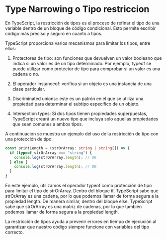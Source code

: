 # Type Narrowing o Tipo restriccion 

En TypeScript, la restricción de tipos es el proceso de refinar el tipo de una variable dentro de un bloque de código condicional. Esto permite escribir código más preciso y seguro en cuanto a tipos.

TypeScript proporciona varios mecanismos para limitar los tipos, entre ellos:

1. Protectores de tipo: son funciones que devuelven un valor booleano que indica si un valor es de un tipo determinado. Por ejemplo, typeof se puede utilizar como protector de tipo para comprobar si un valor es una cadena o no.

2. El operador instanceof: verifica si un objeto es una instancia de una clase particular.

3. Discriminated unions:: este es un patrón en el que se utiliza una propiedad para determinar el subtipo específico de un objeto.

4. Intersection types: Si dos tipos tienen propiedades superpuestas, TypeScript creará un nuevo tipo que incluya solo aquellas propiedades que sean comunes a ambos tipos.

A continuación se muestra un ejemplo del uso de la restricción de tipo con una protección de tipo:

```ts
const printLength = (strOrArray: string | string[]) => {
  if (typeof strOrArray === "string") {
    console.log(strOrArray.length); // OK
  } else {
    console.log(strOrArray.length); // OK
  }
}
```

En este ejemplo, utilizamos el operador typeof como protección de tipo para limitar el tipo de strOrArray. Dentro del bloque if, TypeScript sabe que strOrArray es una cadena, por lo que podemos llamar de forma segura a la propiedad length. De manera similar, dentro del bloque else, TypeScript sabe que strOrArray es una matriz de cadenas, por lo que también podemos llamar de forma segura a la propiedad length.

La restricción de tipos ayuda a prevenir errores en tiempo de ejecución al garantizar que nuestro código siempre funcione con variables del tipo correcto.
